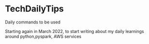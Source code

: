 # TechDailyTips
Daily commands to be used

Starting again in March 2022, to start writing about my daily learnings around python,pyspark, AWS services
